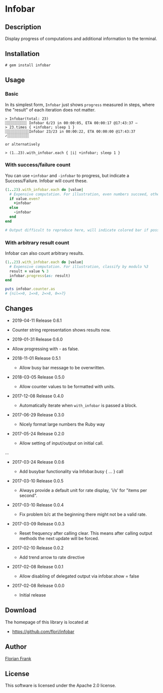 # Infobar

## Description

Display progress of computations and additional information to the terminal.

## Installation

    # gem install infobar

## Usage

### Basic

In its simplest form, `Infobar` just shows `progress` measured in steps, where
the "result" of each iteration does not matter.

    > Infobar(total: 23)
    ░░░░░░░░░░ Infobar 6/23 in 00:00:05, ETA 00:00:17 @17:43:37 –
    > 23.times { +infobar; sleep 1 }
    ░░░░░░░░░░░Infobar 23/23 in 00:00:22, ETA 00:00:00 @17:43:37 ✓░░░░░░░░░░

    or alternatively

    > (1..23).with_infobar.each { |i| +infobar; sleep 1 }

### With success/failure count

You can use `+infobar` and `-infobar` to progress, but indicate a
Success/Failure. Infobar will count these.

```ruby
(1..23).with_infobar.each do |value|
  # Expensive computation. For illustration, even numbers succeed, others fail
  if value.even?
    +infobar
  else
    -infobar
  end
end

# Output difficult to reproduce here, will indicate colored bar if possible.
```

### With arbitrary result count

Infobar can also count arbitrary results.

```ruby
(1..23).with_infobar.each do |value|
  # Expensive computation. For illustration, classify by modulo %3
  result = value % 3
  infobar.progress(as: result)
end

puts infobar.counter.as
# {nil=>0, 1=>8, 2=>8, 0=>7}
```

## Changes

* 2019-04-11 Release 0.6.1
 - Counter string representation shows results now.

* 2019-01-31 Release 0.6.0
 - Allow progressing with - as false.

* 2018-11-01 Release 0.5.1
  - Allow busy bar message to be overwritten.

* 2018-03-05 Release 0.5.0
  - Allow counter values to be formatted with units.

* 2017-12-08 Release 0.4.0
  - Automatically iterate when `with_infobar` is passed a block.

* 2017-06-29 Release 0.3.0
  - Nicely format large numbers the Ruby way

* 2017-05-24 Release 0.2.0
  - Allow setting of input/output on initial call.

…

* 2017-03-24 Release 0.0.6
  - Add busybar functionality via Infobar.busy { … } call

* 2017-03-10 Release 0.0.5
  - Always provide a default unit for rate display, 'i/s' for "items per second".

* 2017-03-10 Release 0.0.4
  - Fix problem b/c at the beginning there might not be a valid rate.

* 2017-03-09 Release 0.0.3
  - Reset frequency after calling clear. This means after calling output methods
  the next update will be forced.

* 2017-02-10 Release 0.0.2
  - Add trend arrow to rate directive

* 2017-02-08 Release 0.0.1
  - Allow disabling of delegated output via infobar.show = false

* 2017-02-08 Release 0.0.0
  - Initial release

## Download

The homepage of this library is located at

* https://github.com/flori/infobar

## Author

[Florian Frank](mailto:flori@ping.de)

## License

This software is licensed under the Apache 2.0 license.
